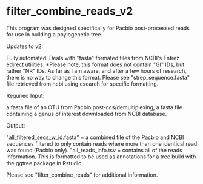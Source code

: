# filter_combine_reads_v2
This program was designed specifically for Pacbio post-processed reads for use in building a phylogenetic tree. 

Updates to v2:

Fully automated.
Deals with "fasta" formated files from NCBI's Entrez edirect utilities. 
*Please note, this format does not contain "GI" IDs, but rather "NR" IDs. As far as I am aware, and after a few hours of research, there is no way to change this format. Please see "strep_sequence.fasta" file retrieved from ncbi using esearch for specific formatting.

Required Input:

a fasta file of an OTU from Pacbio post-ccs/demultiplexing,
a fasta file containing a genus of interest downloaded from NCBI database.

Output:

"all_filtered_seqs_w_id.fasta" = a combined file of the Pacbio and NCBI sequences filtered to only contain reads where more than one identical read was found (Pacbio only).
"all_reads_info.tsv = contains all of the reads information. This is formatted to be used as annotations for a tree build with the ggtree package in Rstudio.

Please see "filter_combine_reads" for additional information.
